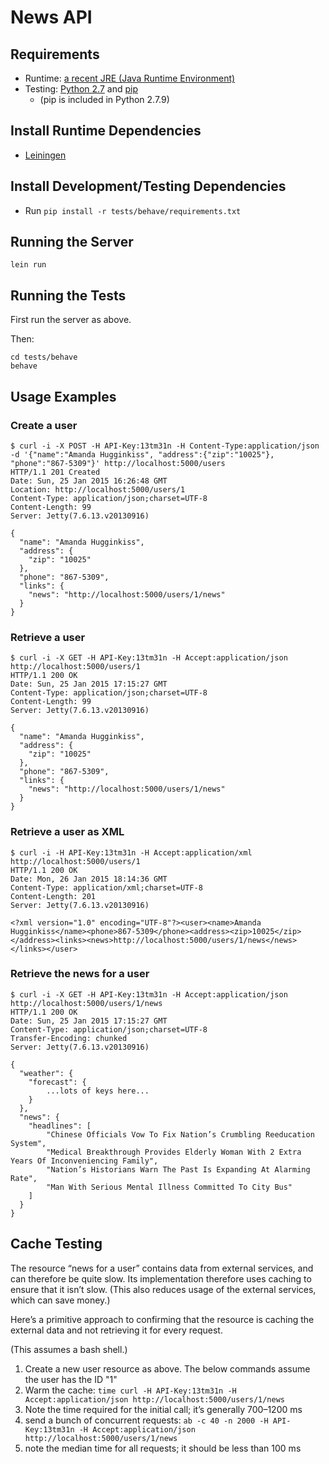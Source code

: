 # News API

## Requirements

* Runtime: [a recent JRE (Java Runtime Environment)](http://www.oracle.com/technetwork/java/javase/downloads/index.html)
* Testing: [Python 2.7](https://www.python.org) and [pip](https://pip.pypa.io/en/latest/)
    * (pip is included in Python 2.7.9)

## Install Runtime Dependencies

* [Leiningen](http://leiningen.org)

## Install Development/Testing Dependencies

* Run `pip install -r tests/behave/requirements.txt`

## Running the Server

    lein run

## Running the Tests

First run the server as above.

Then:

    cd tests/behave
    behave

## Usage Examples

### Create a user

    $ curl -i -X POST -H API-Key:13tm31n -H Content-Type:application/json -d '{"name":"Amanda Hugginkiss", "address":{"zip":"10025"}, "phone":"867-5309"}' http://localhost:5000/users
    HTTP/1.1 201 Created
    Date: Sun, 25 Jan 2015 16:26:48 GMT
    Location: http://localhost:5000/users/1
    Content-Type: application/json;charset=UTF-8
    Content-Length: 99
    Server: Jetty(7.6.13.v20130916)

    {
      "name": "Amanda Hugginkiss",
      "address": {
        "zip": "10025"
      },
      "phone": "867-5309",
      "links": {
        "news": "http://localhost:5000/users/1/news"
      }
    }

### Retrieve a user

    $ curl -i -X GET -H API-Key:13tm31n -H Accept:application/json http://localhost:5000/users/1
    HTTP/1.1 200 OK
    Date: Sun, 25 Jan 2015 17:15:27 GMT
    Content-Type: application/json;charset=UTF-8
    Content-Length: 99
    Server: Jetty(7.6.13.v20130916)

    {
      "name": "Amanda Hugginkiss",
      "address": {
        "zip": "10025"
      },
      "phone": "867-5309",
      "links": {
        "news": "http://localhost:5000/users/1/news"
      }
    }

### Retrieve a user as XML

    $ curl -i -H API-Key:13tm31n -H Accept:application/xml http://localhost:5000/users/1
    HTTP/1.1 200 OK
    Date: Mon, 26 Jan 2015 18:14:36 GMT
    Content-Type: application/xml;charset=UTF-8
    Content-Length: 201
    Server: Jetty(7.6.13.v20130916)

    <?xml version="1.0" encoding="UTF-8"?><user><name>Amanda Hugginkiss</name><phone>867-5309</phone><address><zip>10025</zip></address><links><news>http://localhost:5000/users/1/news</news></links></user>

### Retrieve the news for a user

    $ curl -i -X GET -H API-Key:13tm31n -H Accept:application/json http://localhost:5000/users/1/news
    HTTP/1.1 200 OK
    Date: Sun, 25 Jan 2015 17:15:27 GMT
    Content-Type: application/json;charset=UTF-8
    Transfer-Encoding: chunked
    Server: Jetty(7.6.13.v20130916)

    {
      "weather": {
        "forecast": {
            ...lots of keys here...
        }
      },
      "news": {
        "headlines": [
            "Chinese Officials Vow To Fix Nation’s Crumbling Reeducation System",
            "Medical Breakthrough Provides Elderly Woman With 2 Extra Years Of Inconveniencing Family",
            "Nation’s Historians Warn The Past Is Expanding At Alarming Rate",
            "Man With Serious Mental Illness Committed To City Bus"
        ]
      }
    }

## Cache Testing

The resource “news for a user” contains data from external services, and can therefore be quite slow. Its implementation therefore uses caching to ensure that it isn’t slow. (This also reduces usage of the external services, which can save money.)

Here’s a primitive approach to confirming that the resource is caching the external data and not retrieving it for every request.

(This assumes a bash shell.)

1. Create a new user resource as above. The below commands assume the user has the ID "1"
2. Warm the cache: `time curl -H API-Key:13tm31n -H Accept:application/json http://localhost:5000/users/1/news`
3. Note the time required for the initial call; it’s generally 700–1200 ms
4. send a bunch of concurrent requests: `ab -c 40 -n 2000 -H API-Key:13tm31n -H Accept:application/json http://localhost:5000/users/1/news`
5. note the median time for all requests; it should be less than 100 ms
